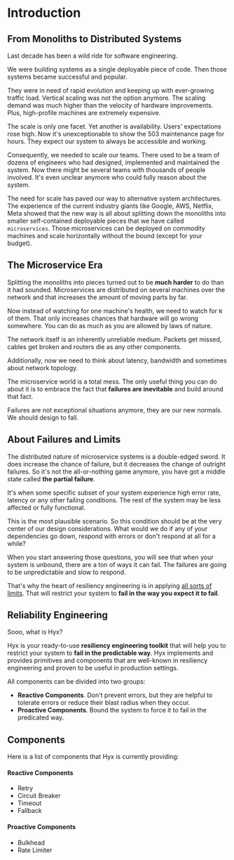 # Introduction

## From Monoliths to Distributed Systems

Last decade has been a wild ride for software engineering. 

We were building systems as a single deployable piece of code. 
Then those systems became successful and popular. 

They were in need of rapid evolution and keeping up with ever-growing traffic load. 
Vertical scaling was not the option anymore. The scaling demand was much higher than the velocity of hardware improvements. 
Plus, high-profile machines are extremely expensive.

The scale is only one facet. Yet another is availability. 
Users' expectations rose high. Now it's unexceptionable to show the 503 maintenance page for hours. 
They expect our system to always be accessible and working.

Consequently, we needed to scale our teams. There used to be a team of dozens of engineers who had designed, implemented and maintained the system.
Now there might be several teams with thousands of people involved. It's even unclear anymore who could fully reason about the system.

The need for scale has paved our way to alternative system architectures. 
The experience of the current industry giants like Google, AWS, Netflix, Meta showed that the new way is all about 
splitting down the monoliths into smaller self-contained deployable pieces that we have called `microservices`. 
Those microservices can be deployed on commodity machines and scale horizontally without the bound (except for your budget).

## The Microservice Era

Splitting the monoliths into pieces turned out to be **much harder** to do than it had sounded. 
Microservices are distributed on several machines over the network and that increases the amount of moving parts by far.

Now instead of watching for one machine's health, we need to watch for `N` of them. 
That only increases chances that hardware will go wrong somewhere. 
You can do as much as you are allowed by laws of nature.

The network itself is an inherently unreliable medium. 
Packets get missed, cables get broken and routers die as any other components.

Additionally, now we need to think about latency, bandwidth and sometimes about network topology.

The microservice world is a total mess. 
The only useful thing you can do about it is to embrace the fact that **failures are inevitable** and build around that fact.

Failures are not exceptional situations anymore, they are our new normals. We should design to fall.

## About Failures and Limits

The distributed nature of microservice systems is a double-edged sword. 
It does increase the chance of failure, but it decreases the change of outright failures. 
So it's not the all-or-nothing game anymore, you have got a middle state called **the partial failure**.

It's when some specific subset of your system experience high error rate, latency or any other failing conditions. 
The rest of the system may be less affected or fully functional.

This is the most plausible scenario. So this condition should be at the very center of our design considerations. 
What would we do if any of your dependencies go down, respond with errors or don't respond at all for a while?

When you start answering those questions, you will see that when your system is unbound, there are a ton of ways it can fail.
The failures are going to be unpredictable and slow to respond.

That's why the heart of resiliency engineering is
in applying [all sorts of limits](https://bravenewgeek.com/take-it-to-the-limit-considerations-for-building-reliable-systems/).
That will restrict your system to **fail in the way you expect it to fail**.

## Reliability Engineering

Sooo, what is Hyx? 

Hyx is your ready-to-use **resiliency engineering toolkit** that will help you to restrict your system to **fail in the predictable way**.
Hyx implements and provides primitives and components that are well-known in resiliency engineering and proven to be useful in production settings.

All components can be divided into two groups:

- **Reactive Components**. Don't prevent errors, but they are helpful to tolerate errors or reduce their blast radius when they occur.
- **Proactive Components**. Bound the system to force it to fail in the predicated way.

## Components

Here is a list of components that Hyx is currently providing:

#### Reactive Components

- Retry
- Circuit Breaker
- Timeout
- Fallback

#### Proactive Components

- Bulkhead
- Rate Limiter